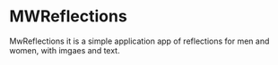 # MWReflections
MwReflections it is a simple application app of reflections for men and women, with imgaes and text.

